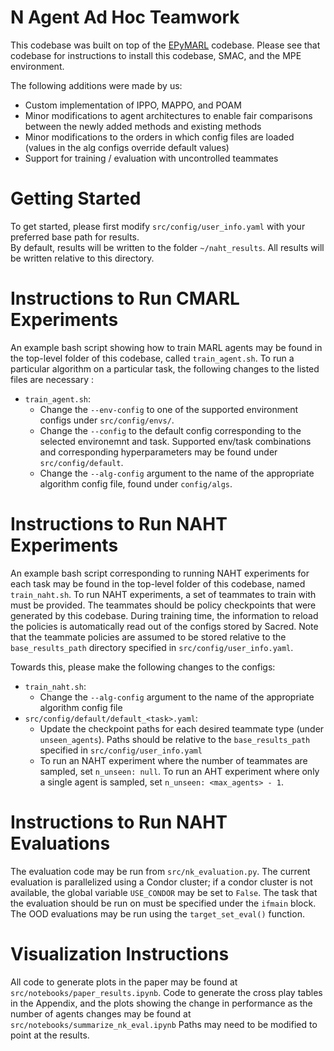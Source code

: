 # N Agent Ad Hoc Teamwork

This codebase was built on top of the [EPyMARL](https://github.com/uoe-agents/epymarl) codebase. 
Please see that codebase for instructions to install this codebase, SMAC, and the MPE environment. 

The following additions were made by us: 
- Custom implementation of IPPO, MAPPO, and POAM
- Minor modifications to agent architectures to enable fair comparisons between the newly added methods and existing methods
- Minor modifications to the orders in which config files are loaded (values in the alg configs override default values)
- Support for training / evaluation with uncontrolled teammates 

# Getting Started 
To get started, please first modify `src/config/user_info.yaml` with your preferred base path for results.  
By default, results will be written to the folder `~/naht_results`.
All results will be written relative to this directory.

# Instructions to Run CMARL Experiments
An example bash script showing how to train MARL agents may be found in the top-level folder of this codebase, called `train_agent.sh`.
To run a particular algorithm on a particular task, the following changes to the listed files are necessary : 
- `train_agent.sh`:
    - Change the `--env-config` to one of the supported environment configs under `src/config/envs/`.
    - Change the `--config` to the default config corresponding to the selected environemnt and task. Supported env/task combinations and corresponding hyperparameters may be found under `src/config/default`.
    - Change the `--alg-config` argument to the name of the appropriate algorithm config file, found under `config/algs`. 

# Instructions to Run NAHT Experiments
An example bash script corresponding to running NAHT experiments for each task may be found in the top-level folder of this codebase, named `train_naht.sh`.
To run NAHT experiments, a set of teammates to train with must be provided. The teammates should be policy checkpoints that were generated by 
this codebase. During training time, the information to reload the policies is automatically read out of the configs stored by Sacred.
Note that the teammate policies are assumed to be stored relative to the `base_results_path` directory specified in `src/config/user_info.yaml`.


Towards this, please make the following changes to the configs: 
- `train_naht.sh`: 
    - Change the `--alg-config` argument to the name of the appropriate algorithm config file 
- `src/config/default/default_<task>.yaml`: 
    - Update the checkpoint paths for each desired teammate type (under `unseen_agents`). Paths should be relative to 
    the `base_results_path` specified in `src/config/user_info.yaml`
    - To run an NAHT experiment where the number of teammates are sampled, set `n_unseen: null`. To run an AHT experiment where 
    only a single agent is sampled, set `n_unseen: <max_agents> - 1`.


# Instructions to Run NAHT Evaluations
The evaluation code may be run from `src/nk_evaluation.py`.
The current evaluation is parallelized using a Condor cluster; if a condor cluster is not available, the global 
variable `USE_CONDOR` may be set to `False`.
The task that the evaluation should be run on must be specified under the `ifmain` block.
The OOD evaluations may be run using the `target_set_eval()` function.

# Visualization Instructions 
 All code to generate plots in the paper may be found at `src/notebooks/paper_results.ipynb`.
 Code to generate the cross play tables in the Appendix, and the plots showing the change in performance 
 as the number of agents changes may be found at `src/notebooks/summarize_nk_eval.ipynb`
 Paths may need to be modified to point at the results. 
